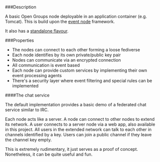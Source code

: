 ###Description

A basic Open Groups node deployable in an application container (e.g. Tomcat). 
This is build upon the [event node](https://github.com/acionescu/event-bus) framework.

It also has a [standalone flavour](https://github.com/acionescu/og-node-standalone).

###Properties

* The nodes can connect to each other forming a loose fediverse
* Each node identifies by its own private/public key pair
* Nodes can communicate via an encrypted connection
* All communication is event based
* Each node can provide custom services by implementing their own event processing agents
* There's a security layer where event filtering and special rules can be implemented


####The chat service

The default implementation provides a basic demo of a federated chat service similar to IRC. 

Each node acts like a server. A node can connect to other nodes to extend its network.
A user connects to a server node via a web app, also available in this project.
All users in the extended network can talk to each other in channels identified by a key.
Users can join a public channel if they leave the channel key empty.

This is extremely rudimentary, it just serves as a proof of concept.
Nonetheless, it can be quite useful and fun.